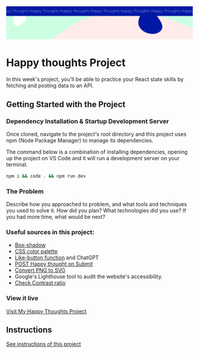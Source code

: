 <h1 align="center">
  <a href="">
    <img src="/src/assets/happy-thoughts.svg" alt="Project Banner Image">
  </a>
</h1>

# Happy thoughts Project

In this week's project, you'll be able to practice your React state skills by fetching and posting data to an API.

## Getting Started with the Project

### Dependency Installation & Startup Development Server

Once cloned, navigate to the project's root directory and this project uses npm (Node Package Manager) to manage its dependencies.

The command below is a combination of installing dependencies, opening up the project on VS Code and it will run a development server on your terminal.

```bash
npm i && code . && npm run dev
```

### The Problem

Describe how you approached to problem, and what tools and techniques you used to solve it. How did you plan? What technologies did you use? If you had more time, what would be next?

### Useful sources in this project:
- [Box-shadow](https://www.w3schools.com/cssref/tryit.php?filename=trycss3_box-shadow)
- [CSS color palette](https://palettes.shecodes.io/palettes/1313#palette)
- [Like-button function](https://stackoverflowteams.com/c/technigo/questions/3669) and ChatGPT
- [POST Happy thought on Submit](https://stackoverflowteams.com/c/technigo/questions/939)
- [Convert PNG to SVG](https://convertio.co/png-svg/)
- Google's Lighthouse tool to audit the website's accessibility. 
- [Check Contrast ratio](https://webaim.org/resources/contrastchecker/) 

### View it live

[Visit My Happy Thoughts Project](https://project-happy-thoughts-x.netlify.app/)


## Instructions

<a href="instructions.md">
   See instructions of this project
  </a>
